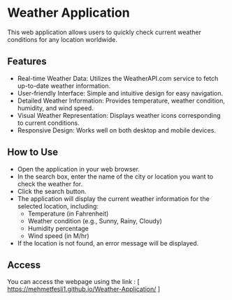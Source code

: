 # Weather Application
This web application allows users to quickly check current weather conditions for any location worldwide.

## Features
- Real-time Weather Data: Utilizes the WeatherAPI.com service to fetch up-to-date weather information.
- User-friendly Interface: Simple and intuitive design for easy navigation.
- Detailed Weather Information: Provides temperature, weather condition, humidity, and wind speed.
- Visual Weather Representation: Displays weather icons corresponding to current conditions.
- Responsive Design: Works well on both desktop and mobile devices.

## How to Use

- Open the application in your web browser.
- In the search box, enter the name of the city or location you want to check the weather for.
- Click the search button.
- The application will display the current weather information for the selected location, including:
  -  Temperature (in Fahrenheit)
  -  Weather condition (e.g., Sunny, Rainy, Cloudy)
  -  Humidity percentage
  -  Wind speed (in M/hr)
- If the location is not found, an error message will be displayed.

## Access
You can access the webpage using the link : [ https://mehmetfesli1.github.io/Weather-Application/ ]
